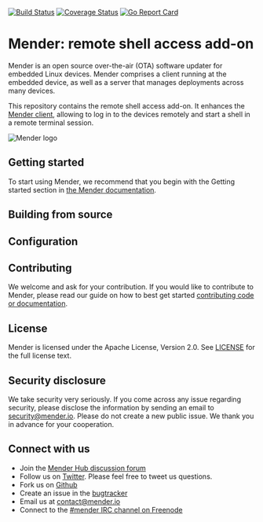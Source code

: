 [![Build Status](https://gitlab.com/Northern.tech/Mender/mender-connect/badges/master/pipeline.svg)](https://gitlab.com/Northern.tech/Mender/mender-connect/pipelines)
[![Coverage Status](https://coveralls.io/repos/github/mendersoftware/mender-connect/badge.svg?branch=master)](https://coveralls.io/github/mendersoftware/mender-connect?branch=master)
[![Go Report Card](https://goreportcard.com/badge/github.com/mendersoftware/mender-connect)](https://goreportcard.com/report/github.com/mendersoftware/mender-connect)

Mender: remote shell access add-on
==================================

Mender is an open source over-the-air (OTA) software updater for embedded Linux
devices. Mender comprises a client running at the embedded device, as well as
a server that manages deployments across many devices.

This repository contains the remote shell access add-on. It enhances the
[Mender client](https://github.com/mendersoftware/mender), allowing to log in
to the devices remotely and start a shell in a remote terminal session.

![Mender logo](https://hosted.mender.io/ui/assets/img/loginlogo.png)


## Getting started

To start using Mender, we recommend that you begin with the Getting started
section in [the Mender documentation](https://docs.mender.io/).


## Building from source

## Configuration

## Contributing

We welcome and ask for your contribution. If you would like to contribute to Mender, please read our guide on how to best get started [contributing code or
documentation](https://github.com/mendersoftware/mender/blob/master/CONTRIBUTING.md).

## License

Mender is licensed under the Apache License, Version 2.0. See
[LICENSE](https://github.com/mendersoftware/mender-connect/blob/master/LICENSE) for the
full license text.

## Security disclosure

We take security very seriously. If you come across any issue regarding
security, please disclose the information by sending an email to
[security@mender.io](security@mender.io). Please do not create a new public
issue. We thank you in advance for your cooperation.

## Connect with us

* Join the [Mender Hub discussion forum](https://hub.mender.io)
* Follow us on [Twitter](https://twitter.com/mender_io). Please
  feel free to tweet us questions.
* Fork us on [Github](https://github.com/mendersoftware)
* Create an issue in the [bugtracker](https://tracker.mender.io/projects/MEN)
* Email us at [contact@mender.io](mailto:contact@mender.io)
* Connect to the [#mender IRC channel on Freenode](http://webchat.freenode.net/?channels=mender)
